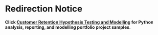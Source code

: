 # Redirection Notice

**Click [Customer Retention Hypothesis Testing and Modelling](https://github.com/mrlizhaozhi/customer-retention-hypothesis-testing-modelling) for Python analysis, reporting, and modelling portfolio project samples.**

